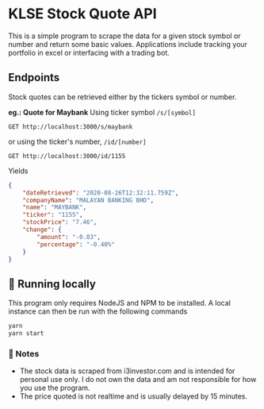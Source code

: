 # KLSE Stock Quote API
This is a simple program to scrape the data for a given stock symbol or number and return some basic values. Applications include tracking your portfolio in excel or interfacing with a trading bot.

## Endpoints
Stock quotes can be retrieved either by the tickers symbol or number.

__eg.: Quote for Maybank__
Using ticker symbol ```/s/[symbol]```
```
GET http://localhost:3000/s/maybank
```
or using the ticker's number, ```/id/[number]```
```
GET http://localhost:3000/id/1155
```

Yields
```json
{
    "dateRetrieved": "2020-08-26T12:32:11.759Z",
    "companyName": "MALAYAN BANKING BHD",
    "name": "MAYBANK",
    "ticker": "1155",
    "stockPrice": "7.46",
    "change": {
        "amount": "-0.03",
        "percentage": "-0.40%"
    }
}
```


## 🚀 Running locally
This program only requires NodeJS and NPM to be installed. A local instance can then be run with the following commands
```bash
yarn
yarn start
```

### 📝 Notes
* The stock data is scraped from i3investor.com and is intended for personal use only. I do not own the data and am not responsible for how you use the program.
* The price quoted is not realtime and is usually delayed by 15 minutes.